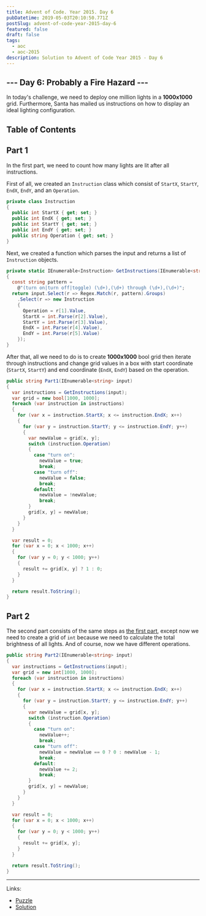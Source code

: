 ```yaml
---
title: Advent of Code. Year 2015. Day 6
pubDatetime: 2019-05-03T20:10:50.771Z
postSlug: advent-of-code-year-2015-day-6
featured: false
draft: false
tags:
  - aoc
  - aoc-2015
description: Solution to Advent of Code Year 2015 - Day 6
---
```


## --- Day 6: Probably a Fire Hazard ---

In today's challenge, we need to deploy one million lights in a **1000x1000** grid. Furthermore, Santa has mailed us instructions on how to display an ideal lighting configuration.

## Table of Contents

## Part 1

In the first part, we need to count how many lights are lit after all instructions.

First of all, we created an `Instruction` class which consist of `StartX`, `StartY`, `EndX`, `EndY`, and an `Operation`.

```csharp
private class Instruction
{
  public int StartX { get; set; }
  public int EndX { get; set; }
  public int StartY { get; set; }
  public int EndY { get; set; }
  public string Operation { get; set; }
}
```

Next, we created a function which parses the input and returns a list of `Instruction` objects.

```csharp
private static IEnumerable<Instruction> GetInstructions(IEnumerable<string> input)
{
  const string pattern =
    @"(turn on|turn off|toggle) (\d+),(\d+) through (\d+),(\d+)";
  return input.Select(r => Regex.Match(r, pattern).Groups)
    .Select(r => new Instruction
    {
      Operation = r[1].Value,
      StartX = int.Parse(r[2].Value),
      StartY = int.Parse(r[3].Value),
      EndX = int.Parse(r[4].Value),
      EndY = int.Parse(r[5].Value)
    });
}
```

After that, all we need to do is to create **1000x1000** bool grid then iterate through instructions and change grid values in a box with start coordinate (`StartX`, `StartY`) and end coordinate (`EndX`, `EndY`) based on the operation.

```csharp
public string Part1(IEnumerable<string> input)
{
  var instructions = GetInstructions(input);
  var grid = new bool[1000, 1000];
  foreach (var instruction in instructions)
  {
    for (var x = instruction.StartX; x <= instruction.EndX; x++)
    {
      for (var y = instruction.StartY; y <= instruction.EndY; y++)
      {
        var newValue = grid[x, y];
        switch (instruction.Operation)
        {
          case "turn on":
            newValue = true;
            break;
          case "turn off":
            newValue = false;
            break;
          default:
            newValue = !newValue;
            break;
        }
        grid[x, y] = newValue;
      }
    }
  }

  var result = 0;
  for (var x = 0; x < 1000; x++)
  {
    for (var y = 0; y < 1000; y++)
    {
      result += grid[x, y] ? 1 : 0;
    }
  }

  return result.ToString();
}
```

## Part 2

The second part consists of the same steps as [the first part](#part-1), except now we need to create a grid of `int` because we need to calculate the total brightness of all lights. And of course, now we have different operations.

```csharp
public string Part2(IEnumerable<string> input)
{
  var instructions = GetInstructions(input);
  var grid = new int[1000, 1000];
  foreach (var instruction in instructions)
  {
    for (var x = instruction.StartX; x <= instruction.EndX; x++)
    {
      for (var y = instruction.StartY; y <= instruction.EndY; y++)
      {
        var newValue = grid[x, y];
        switch (instruction.Operation)
        {
          case "turn on":
            newValue++;
            break;
          case "turn off":
            newValue = newValue == 0 ? 0 : newValue - 1;
            break;
          default:
            newValue += 2;
            break;
        }
        grid[x, y] = newValue;
      }
    }
  }

  var result = 0;
  for (var x = 0; x < 1000; x++)
  {
    for (var y = 0; y < 1000; y++)
    {
      result += grid[x, y];
    }
  }

  return result.ToString();
}
```

---

Links:

- [Puzzle](https://adventofcode.com/2015/day/6)
- [Solution](https://github.com/PDmatrix/advent-of-code/tree/master/CSharp/Solutions/2015/6)
